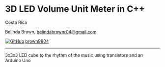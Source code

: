 # 3D LED Volume Unit Meter in C++
 

Costa Rica

Belinda Brown, belindabrownr04@gmail.com

[![GitHub](https://img.shields.io/badge/--181717?logo=github&logoColor=ffffff)](https://github.com/)
[brown9804](https://github.com/brown9804)

----------


3x3x3 LED cube to the rhythm of the music using transistors and an Arduino Uno
